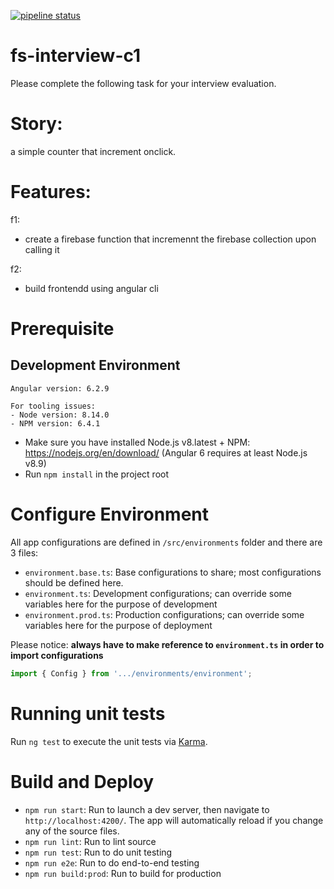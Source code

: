 [![pipeline status](https://gitlab.com/quangogster/fs-interview-c1/badges/master/pipeline.svg)](https://gitlab.com/quangogster/fs-interview-c1/commits/master)

# fs-interview-c1

Please complete the following task for your interview evaluation.

# Story:
a simple counter that increment onclick.

# Features:
f1:
- create a firebase function that incremennt the firebase collection upon calling it

f2:
- build frontendd using angular cli


# Prerequisite

## Development Environment

```
Angular version: 6.2.9

For tooling issues:
- Node version: 8.14.0
- NPM version: 6.4.1
```

* Make sure you have installed Node.js v8.latest + NPM: https://nodejs.org/en/download/ (Angular 6 requires at least Node.js v8.9)
* Run `npm install` in the project root

# Configure Environment

All app configurations are defined in `/src/environments` folder and there are 3 files:

 * `environment.base.ts`: Base configurations to share; most configurations should be defined here.
 * `environment.ts`: Development configurations; can override some variables here for the purpose of development
 * `environment.prod.ts`: Production configurations; can override some variables here for the purpose of deployment

Please notice: **always have to make reference to `environment.ts` in order to import configurations**

```ts
import { Config } from '.../environments/environment';
```

# Running unit tests

Run `ng test` to execute the unit tests via [Karma](https://karma-runner.github.io).

# Build and Deploy

 * `npm run start`: Run to launch a dev server, then navigate to `http://localhost:4200/`. The app will automatically reload if you change any of the source files.
 * `npm run lint`: Run to lint source
 * `npm run test`: Run to do unit testing
 * `npm run e2e`: Run to do end-to-end testing
 * `npm run build:prod`: Run to build for production
